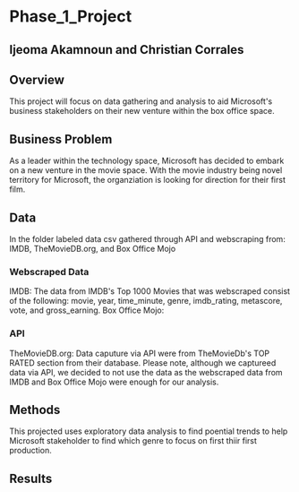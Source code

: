 # Phase_1_Project

## Ijeoma Akamnoun and Christian Corrales

## Overview
This project will focus on data gathering and analysis to aid Microsoft's business stakeholders on their new venture within the box office space.

## Business Problem
As a leader within the technology space, Microsoft has decided to embark on a new venture in the movie space. With the movie industry being novel territory for Microsoft, the organziation is looking for direction for their first film. 

## Data
In the folder labeled data csv gathered through API and webscraping from:
IMDB, TheMovieDB.org, and Box Office Mojo

### Webscraped Data
IMDB: The data from IMDB's Top 1000 Movies that was webscraped consist of the following: movie, year, time_minute, genre, imdb_rating, metascore, vote, and gross_earning.
Box Office Mojo: 

### API
TheMovieDB.org: Data caputure via API were from TheMovieDb's TOP RATED section from their database. Please note, although we captureed data via API, we decided to not use the data as the webscraped data from IMDB and Box Office Mojo were enough for our analysis.

## Methods
This projected uses exploratory data analysis to find poential trends to help Microsoft stakeholder to find which genre to focus on first thiir first production.

## Results

